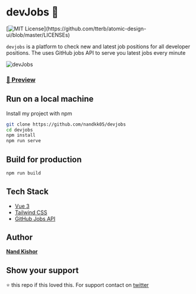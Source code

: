 # devJobs 🚀 

[![MIT License](https://img.shields.io/apm/l/atomic-design-ui.svg?)](https://github.com/tterb/atomic-design-ui/blob/master/LICENSEs)

`devjobs` is a platform to check new and latest job positions for all developer positions. The uses GitHub jobs API to serve you latest jobs every minute

![devJobs](https://user-images.githubusercontent.com/33036554/118798209-0196fe80-b8bb-11eb-876e-f069c409ecbd.jpg)


### [🚀  Preview](https://devjobs-github.web.app/)


## Run on a local machine

Install my project with npm

```sh
git clone https://github.com/nandkk05/devjobs
cd devjobs
npm install
npm run serve
```

## Build for production

```sh
npm run build
```

## Tech Stack

* [Vue 3](https://v3.vuejs.org/)
* [Tailwind CSS](https://tailwindcss.com/)
* [GitHub Jobs API](https://jobs.github.com/api)

## Author

[**Nand Kishor**](https://twitter.com/nandkk05)


## Show your support

⭐️ this repo if this loved this. For support contact on [twitter](https://twitter.com/nandkk05)


